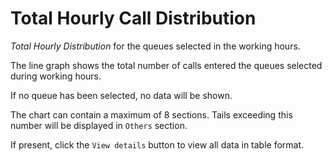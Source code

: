 # Total Hourly Call Distribution

*Total Hourly Distribution* for the queues selected in the working 
hours.

The line graph shows the total number of calls entered the queues
selected during working hours.

If no queue has been selected, no data will be shown.

The chart can contain a maximum of 8 sections. Tails exceeding this
number will be displayed in ``Others`` section.

If present, click the ``View details`` button to view
all data in table format.
